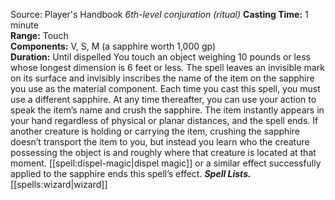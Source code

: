 Source: Player's Handbook
*6th-level conjuration (ritual)*
**Casting Time:** 1 minute  
**Range:** Touch  
**Components:** V, S, M (a sapphire worth 1,000 gp)  
**Duration:** Until dispelled
You touch an object weighing 10 pounds or less whose longest dimension is 6 feet or less. The spell leaves an invisible mark on its surface and invisibly inscribes the name of the item on the sapphire you use as the material component. Each time you cast this spell, you must use a different sapphire.
At any time thereafter, you can use your action to speak the item’s name and crush the sapphire. The item instantly appears in your hand regardless of physical or planar distances, and the spell ends. If another creature is holding or carrying the item, crushing the sapphire doesn’t transport the item to you, but instead you learn who the creature possessing the object is and roughly where that creature is located at that moment.
[[spell:dispel-magic|dispel magic]] or a similar effect successfully applied to the sapphire ends this spell’s effect.
***Spell Lists.*** [[spells:wizard|wizard]]